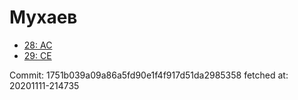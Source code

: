 # Мухаев
- [28: AC](28.md)
- [29: CE](29.md)

Commit: 1751b039a09a86a5fd90e1f4f917d51da2985358
 fetched at: 20201111-214735
